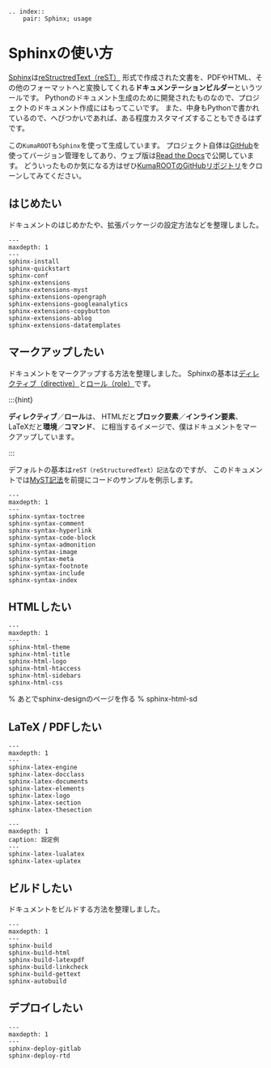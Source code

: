 ```{eval-rst}
.. index::
    pair: Sphinx; usage
```

# Sphinxの使い方

[Sphinx](https://www.sphinx-doc.org/ja/master/)は[reStructredText（reST）](https://www.sphinx-doc.org/ja/master/usage/restructuredtext/basics.html) 形式で作成された文書を、PDFやHTML、その他のフォーマットへと変換してくれる**ドキュメンテーションビルダー**というツールです。
Pythonのドキュメント生成のために開発されたものなので、プロジェクトのドキュメント作成にはもってこいです。
また、中身もPythonで書かれているので、へびつかいであれば、ある程度カスタマイズすることもできるはずです。

この``KumaROOT``も``Sphinx``を使って生成しています。
プロジェクト自体は[GitHub](https://github.com/shotakaha/kumaroot/)を使ってバージョン管理をしてあり、ウェブ版は[Read the Docs](https://kumaroot.readthedocs.io/ja/latest/)で公開しています。
どういったものか気になる方はぜひ[KumaROOTのGitHubリポジトリ](https://github.com/shotakaha/kumaroot)をクローンしてみてください。

## はじめたい

ドキュメントのはじめかたや、拡張パッケージの設定方法などを整理しました。

```{toctree}
---
maxdepth: 1
---
sphinx-install
sphinx-quickstart
sphinx-conf
sphinx-extensions
sphinx-extensions-myst
sphinx-extensions-opengraph
sphinx-extensions-googleanalytics
sphinx-extensions-copybutton
sphinx-extensions-ablog
sphinx-extensions-datatemplates
```

## マークアップしたい

ドキュメントをマークアップする方法を整理しました。
Sphinxの基本は[ディレクティブ（directive）](https://www.sphinx-doc.org/ja/master/usage/restructuredtext/directives.html)と[ロール（role）](https://www.sphinx-doc.org/ja/master/usage/restructuredtext/roles.html)です。

:::{hint}

**ディレクティブ**／**ロール**は、
HTMLだと**ブロック要素**／**インライン要素**、
LaTeXだと**環境**／**コマンド**、
に相当するイメージで、僕はドキュメントをマークアップしています。

:::

デフォルトの基本は``reST（reStructuredText）記法``なのですが、
このドキュメントでは[MyST記法](https://myst-parser.readthedocs.io/en/latest)を前提にコードのサンプルを例示します。

```{toctree}
---
maxdepth: 1
---
sphinx-syntax-toctree
sphinx-syntax-comment
sphinx-syntax-hyperlink
sphinx-syntax-code-block
sphinx-syntax-admonition
sphinx-syntax-image
sphinx-syntax-meta
sphinx-syntax-footnote
sphinx-syntax-include
sphinx-syntax-index
```

## HTMLしたい

```{toctree}
---
maxdepth: 1
---
sphinx-html-theme
sphinx-html-title
sphinx-html-logo
sphinx-html-htaccess
sphinx-html-sidebars
sphinx-html-css
```

% あとでsphinx-designのページを作る
% sphinx-html-sd

## LaTeX / PDFしたい

```{toctree}
---
maxdepth: 1
---
sphinx-latex-engine
sphinx-latex-docclass
sphinx-latex-documents
sphinx-latex-elements
sphinx-latex-logo
sphinx-latex-section
sphinx-latex-thesection
```

```{toctree}
---
maxdepth: 1
caption: 設定例
---
sphinx-latex-lualatex
sphinx-latex-uplatex
```

## ビルドしたい

ドキュメントをビルドする方法を整理しました。

```{toctree}
---
maxdepth: 1
---
sphinx-build
sphinx-build-html
sphinx-build-latexpdf
sphinx-build-linkcheck
sphinx-build-gettext
sphinx-autobuild
```

## デプロイしたい

```{toctree}
---
maxdepth: 1
---
sphinx-deploy-gitlab
sphinx-deploy-rtd
```
